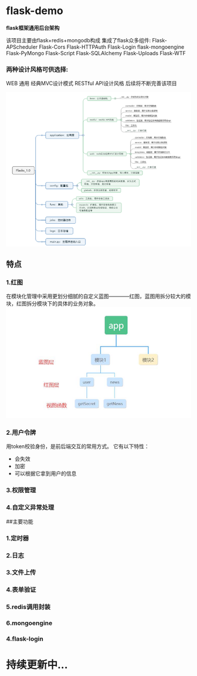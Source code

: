 # flask-demo
**flask框架通用后台架构**

该项目主要由flask+redis+mongodb构成
集成了flask众多组件:
Flask-APScheduler
Flask-Cors
Flask-HTTPAuth
Flask-Login
flask-mongoengine
Flask-PyMongo
Flask-Script
Flask-SQLAlchemy
Flask-Uploads
Flask-WTF

### 两种设计风格可供选择:
WEB 通用 经典MVC设计模式
RESTful API设计风格
后续将不断完善该项目

![架构图](https://github.com/Jasonjk3/temp/blob/master/images/%E6%9E%B6%E6%9E%84.png "架构图")


## 特点
### 1.红图
在模块化管理中采用更划分细腻的自定义蓝图————红图，蓝图用拆分较大的模块，红图拆分模块下的具体的业务对象。
![红图](https://github.com/Jasonjk3/temp/blob/master/images/red_print.jpg "红图")

### 2.用户令牌
用token校验身份，是前后端交互的常用方式。
它有以下特性：
- 会失效
- 加密
- 可以根据它拿到用户的信息

### 3.权限管理


### 4.自定义异常处理



##主要功能
### 1.定时器


### 2.日志

### 3.文件上传

### 4.表单验证

### 5.redis调用封装

### 6.mongoengine

### 4.flask-login

# 持续更新中...
